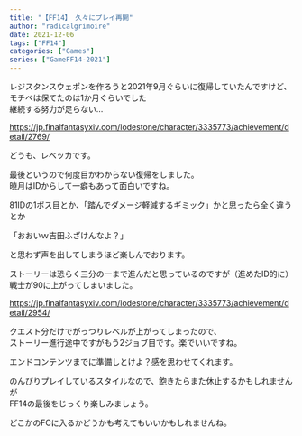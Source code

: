 ```yaml
---
title: "【FF14】 久々にプレイ再開"
author: "radicalgrimoire"
date: 2021-12-06
tags: ["FF14"]
categories: ["Games"]
series: ["GameFF14-2021"]
---
```


レジスタンスウェポンを作ろうと2021年9月ぐらいに復帰していたんですけど、モチベは保てたのは1か月ぐらいでした  
継続する努力が足らない…  
  
https://jp.finalfantasyxiv.com/lodestone/character/3335773/achievement/detail/2769/  
  
どうも、レベッカです。  

最後というので何度目かわからない復帰をしました。  
暁月はIDからして一癖もあって面白いですね。  
  
81IDの1ボス目とか、「踏んでダメージ軽減するギミック」かと思ったら全く違うとか  
  
「おおいｗ吉田ふざけんなよ？」  
  
と思わず声を出してしまうほど楽しんでおります。  
  
ストーリーは恐らく三分の一まで進んだと思っているのですが（進めたID的に）  
戦士が90に上がってしまいました。  
  
https://jp.finalfantasyxiv.com/lodestone/character/3335773/achievement/detail/2954/  
  
クエスト分だけでがっつりレベルが上がってしまったので、  
ストーリー進行途中ですがもう2ジョブ目です。楽でいいですね。  
  
エンドコンテンツまでに準備しとけよ？感を思わせてくれます。  
  
のんびりプレイしているスタイルなので、飽きたらまた休止するかもしれませんが  
FF14の最後をじっくり楽しみましょう。  
  
どこかのFCに入るかどうかも考えてもいいかもしれませんね。  

